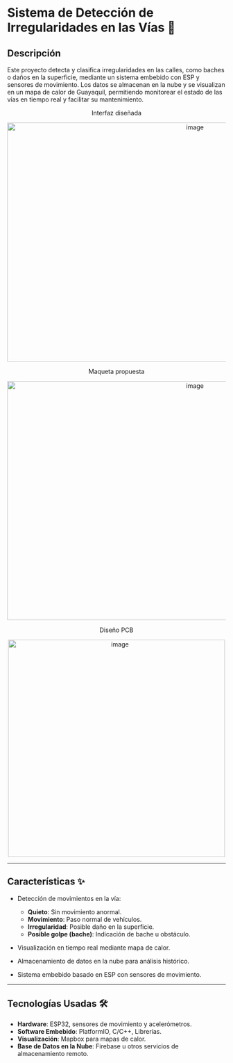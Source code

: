 

# Sistema de Detección de Irregularidades en las Vías 🚦

## Descripción

Este proyecto detecta y clasifica irregularidades en las calles, como baches o daños en la superficie, mediante un sistema embebido con ESP y sensores de movimiento. Los datos se almacenan en la nube y se visualizan en un mapa de calor de Guayaquil, permitiendo monitorear el estado de las vías en tiempo real y facilitar su mantenimiento.
<p align="center">
Interfaz diseñada
</p>
<p align="center">
<img width="850" height="550" alt="image" src="https://github.com/user-attachments/assets/4abac9a0-946b-44d1-94af-68e649d6e6f6" />
</p>
<p align="center">
Maqueta propuesta
</p>
<p align="center">
<img width="850" height="550" alt="image" src="https://github.com/user-attachments/assets/5af3be66-1148-4c43-8d92-b1e02131be85" />
</p>
<p align="center">
Diseño PCB
 </p>
 <p align="center">
<img width="500" height="500" alt="image" src="https://github.com/user-attachments/assets/0164177b-8a17-495f-8887-8d227b827e98" />
</p>


---

## Características ✨

* Detección de movimientos en la vía:

  * **Quieto**: Sin movimiento anormal.
  * **Movimiento**: Paso normal de vehículos.
  * **Irregularidad**: Posible daño en la superficie.
  * **Posible golpe (bache)**: Indicación de bache u obstáculo.
* Visualización en tiempo real mediante mapa de calor.
* Almacenamiento de datos en la nube para análisis histórico.
* Sistema embebido basado en ESP con sensores de movimiento.

---

## Tecnologías Usadas 🛠️

* **Hardware**: ESP32, sensores de movimiento y acelerómetros.
* **Software Embebido**: PlatformIO, C/C++, Librerías.
* **Visualización**: Mapbox para mapas de calor.
* **Base de Datos en la Nube**: Firebase u otros servicios de almacenamiento remoto.


